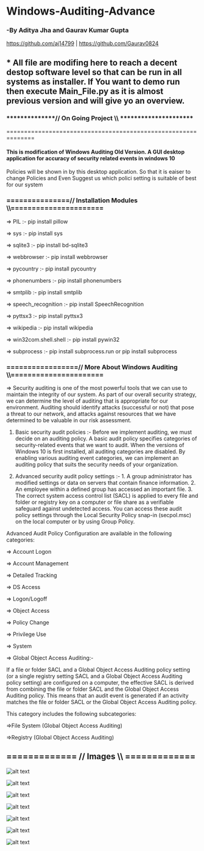 # Windows-Auditing-Advance

### -By Aditya Jha and Gaurav Kumar Gupta

https://github.com/aj14799 | https://github.com/Gaurav0824


## * All file are modifing here to reach a decent destop software level so that  can be run in all systems as installer. If You want to demo run then execute Main_File.py as it is almost previous version and will give yo an overview.


### **************// On Going Project \\\\ *********************
==============================================================



#### This is modification of Windows Auditing Old Version. A GUI desktop application for accuracy of security related events in windows 10

Policies will be shown in by this desktop application. So that it is eaiser to change Policies and Even Suggest us which polici setting is suitable of best for our system


### ===============// Installation Modules \\\\======================

=> PIL                  :-             pip install pillow

=> sys                  :-             pip install sys

=> sqlite3              :-             pip install bd-sqlite3

=> webbrowser           :-             pip install webbrowser

=> pycountry            :-             pip install pycountry 

=> phonenumbers         :-             pip install phonenumbers

=> smtplib              :-             pip install smtplib

=> speech_recognition   :-             pip install SpeechRecognition

=> pyttsx3              :-             pip install pyttsx3

=> wikipedia            :-             pip install wikipedia

=> win32com.shell.shell :-             pip install pywin32

=> subprocess           :-             pip install subprocess.run or pip install subprocess

### =================// More About Windows Auditing \\\\======================


=> Security auditing is one of the most powerful tools that we can use to maintain the integrity of our system. As part of our overall security strategy, we can determine the level of auditing that is appropriate for our environment. Auditing should identify attacks (successful or not) that pose a threat to our network, and attacks against resources that we have determined to be valuable in our risk assessment.

1. Basic security audit policies :- Before we implement auditing, we must decide on an auditing policy. A basic audit policy specifies categories of security-related events that we want to audit. When the versions of Windows 10 is first installed, all auditing categories are disabled. By enabling various auditing event categories, we can implement an auditing policy that suits the security needs of your organization.

2. Advanced security audit policy settings :- 
        1. A group administrator has modified settings or data on servers that contain finance information.
        2. An employee within a defined group has accessed an important file.
        3. The correct system access control list (SACL) is applied to every file and folder or registry key on a computer or file share           as a verifiable safeguard against undetected access.
You can access these audit policy settings through the Local Security Policy snap-in (secpol.msc) on the local computer or by using Group Policy.

Advanced Audit Policy Configuration are available in the following categories:

=> Account Logon

=> Account Management

=> Detailed Tracking

=> DS Access

=> Logon/Logoff

=> Object Access

=> Policy Change

=> Privilege Use

=> System

=> Global Object Access Auditing:-

   If a file or folder SACL and a Global Object Access Auditing policy setting (or a single registry setting SACL and a Global Object      Access Auditing policy setting) are configured on a computer, the effective SACL is derived from combining the file or folder SACL      and the Global Object Access Auditing policy. This means that an audit event is generated if an activity matches the file or folder      SACL or the Global Object Access Auditing policy.

   This category includes the following subcategories:

   =>File System (Global Object Access Auditing)
   
   =>Registry (Global Object Access Auditing)
 
 
 ## ============= // Images \\\\ =============
 
 
![alt text](https://github.com/aj14799/Windows-Auditing-Advance/blob/master/Pics/Screenshot%20(206).png)

![alt text](https://github.com/aj14799/Windows-Auditing-Advance/blob/master/Pics/Screenshot%20(200).png)

![alt text](https://github.com/aj14799/Windows-Auditing-Advance/blob/master/Pics/Screenshot%20(201).png)

![alt text](https://github.com/aj14799/Windows-Auditing-Advance/blob/master/Pics/Screenshot%20(202).png)

![alt text](https://github.com/aj14799/Windows-Auditing-Advance/blob/master/Pics/Screenshot%20(203).png)

![alt text](https://github.com/aj14799/Windows-Auditing-Advance/blob/master/Pics/Screenshot%20(204).png)

![alt text](https://github.com/aj14799/Windows-Auditing-Advance/blob/master/Pics/Screenshot%20(205).png)



